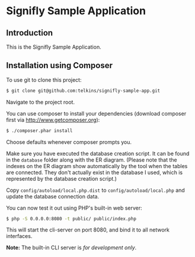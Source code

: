 # Signifly Sample Application

## Introduction

This is the Signifly Sample Application.

## Installation using Composer

To use git to clone this project:

```bash
$ git clone git@github.com:telkins/signifly-sample-app.git
```

Navigate to the project root.

You can use composer to install your dependencies (download composer first via http://www.getcomposer.org):

```bash
$ ./composer.phar install
```

Choose defaults whenever composer prompts you.

Make sure you have executed the database creation script. It can be found in the
<code>database</code> folder along with the ER diagram. (Please note that the indexes on
the ER diagram show automatically by the tool when the tables are connected. They don't
actually exist in the database I used, which is represented by the database creation script.)

Copy <code>config/autoload/local.php.dist</code> to <code>config/autoload/local.php</code>
and update the database connection data.

You can now test it out using PHP's built-in web server:

```bash
$ php -S 0.0.0.0:8080 -t public/ public/index.php
```

This will start the cli-server on port 8080, and bind it to all network
interfaces.

**Note:** The built-in CLI server is *for development only*.
